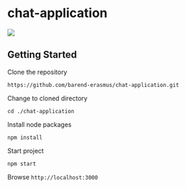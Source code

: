 # chat-application

![](http://jenkins.developersworkspace.co.za:8080/job/chat-application-nightly/badge/icon)

## Getting Started

Clone the repository

`https://github.com/barend-erasmus/chat-application.git`

Change to cloned directory

`cd ./chat-application`

Install node packages

`npm install`

Start project

`npm start`

Browse `http://localhost:3000`